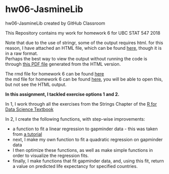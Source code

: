 # hw06-JasmineLib 

hw06-JasmineLib created by GitHub Classroom

This Repository contains my work for homework 6 for UBC STAT 547 2018

Note that due to the use of stringr, some of the output requires html. 
for this reason, I have attached an HTML file, which can be found [here](https://raw.githubusercontent.com/STAT545-UBC-students/hw06-JasmineLib/master/STAT547_hw06_JasmineLib.html), though it is in a raw format.   
Perhaps the best way to view the output without running the code is through [this PDF file](https://github.com/STAT545-UBC-students/hw06-JasmineLib/blob/master/STAT547_hw06_JasmineLib.pdf) generated from the HTML version.

The rmd file for homework 6 can be found [here](https://github.com/STAT545-UBC-students/hw06-JasmineLib/blob/master/STAT547_hw06_JasmineLib.Rmd)  
the md file for homework 6 can be found [here](https://github.com/STAT545-UBC-students/hw06-JasmineLib/blob/master/STAT547_hw06_JasmineLib.md), you will be able to open this, but not see the HTML output.  

**In this assignment, I tackled exercise options 1 and 2.**

In 1, I work through all the exercises from the Strings Chapter of the [R for Data Science Textbook](https://r4ds.had.co.nz/strings.html)

In 2, I create the following functions, with step-wise improvements:
- a function to fit a linear regression to gapminder data - this was taken from [a tutorial](http://stat545.com/block012_function-regress-lifeexp-on-year.html)
- next, I make my own function to fit a quadratic regression on gapminder data
- I then optimize these functions, as well as make simple functions in order to visualize the regression fits.
- finally, I make functions that fit gapminder data, and, using this fit, return a value on predicted life expectancy for specified countries.
